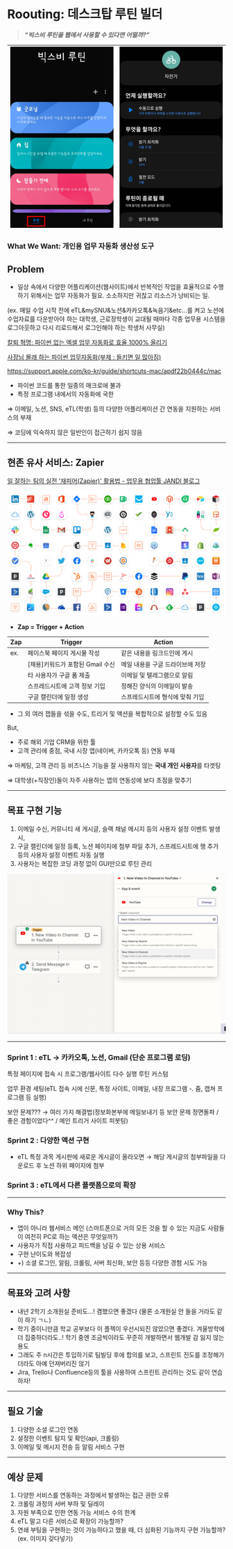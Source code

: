 # Roouting: 데스크탑 루틴 빌더

> **_“빅스비 루틴을 웹에서 사용할 수 있다면 어떨까?”_**

| ![Untitled (1).png](./assets/bixby.png) | ![Untitled.png](./assets/bixby2.png) |
| --------------------------------------- | ------------------------------------ |

### What We **Want: 개인용 업무 자동화 생산성 도구**

## Problem

- 일상 속에서 다양한 어플리케이션(웹사이트)에서 반복적인 작업을 효율적으로 수행하기 위해서는 업무 자동화가 필요. 소소하지만 귀찮고 리소스가 낭비되는 일.

(ex. 매일 수업 시작 전에 eTL&mySNU&노션&카카오톡&녹음기&etc…를 켜고 노션에 수업자료를 다운받아야 하는 대학생, 근로장학생이 교대될 때마다 각종 업무용 시스템을 로그아웃하고 다시 리로드해서 로그인해야 하는 학생처 사무실)

[칼퇴 혁명: 파이썬 없는 엑셀 업무 자동화로 효율 1000% 올리기](https://www.udemy.com/course/maso-ds-excel-onc41/?utm_source=adwords&utm_medium=udemyads&utm_campaign=Webindex_Catchall_la.KR_cc.KR&utm_term=_._ag_154831691911_._ad_667917181863_._kw__._de_c_._dm__._pl__._ti_dsa-1456167871416_._li_1009871_._pd__._&matchtype=&gad=1)

[사장님 몰래 하는 파이썬 업무자동화(부제 : 들키면 일 많아짐)](https://wikidocs.net/book/6353)

https://support.apple.com/ko-kr/guide/shortcuts-mac/apdf22b0444c/mac

- 파이썬 코드를 통한 일종의 매크로에 불과
- 특정 프로그램 내에서의 자동화에 국한

⇒ 이메일, 노션, SNS, eTL(학생) 등의 다양한 어플리케이션 간 연동을 지원하는 서비스의 부재

⇒ 코딩에 익숙하지 않은 일반인이 접근하기 쉽지 않음

---

## 현존 유사 서비스: Zapier

[일 잘하는 팀의 실전 '재피어(Zapier)' 활용법 - 업무용 협업툴 JANDI 블로그](https://blog.jandi.com/ko/2022/06/30/how-to-zapier-like-a-pro/)

![Untitled](./assets/zapier.png)

- **Zap = Trigger + Action**

| Zap | Trigger                          | Action                           |
| --- | -------------------------------- | -------------------------------- |
| ex. | 페이스북 페이지 게시물 작성      | 같은 내용을 링크드인에 게시      |
|     | [채용]키워드가 포함된 Gmail 수신 | 메일 내용을 구글 드라이브에 저장 |
|     | 타 사용자가 구글 폼 제출         | 이메일 및 텔레그램으로 알림      |
|     | 스프레드시트에 고객 정보 기입    | 정해진 양식의 이메일이 발송      |
|     | 구글 캘린더에 일정 생성          | 스프레드시트에 형식에 맞춰 기입  |

- 그 외 여러 잽들을 섞을 수도, 트리거 및 액션을 복합적으로 설정할 수도 있음

But,

- 주로 해외 기업 CRM을 위한 툴
- 고객 관리에 중점, 국내 시장 앱(네이버, 카카오톡 등) 연동 부재

⇒ 마케팅, 고객 관리 등 비즈니스 기능을 잘 사용하지 않는 **국내 개인 사용자**를 타겟팅

⇒ 대학생(+직장인)들이 자주 사용하는 앱의 연동성에 보다 초점을 맞추기

---

## 목표 구현 기능

1. 이메일 수신, 커뮤니티 새 게시글, 슬랙 채널 메시지 등의 사용자 설정 이벤트 발생 시,
2. 구글 캘린더에 일정 등록, 노션 페이지에 첨부 파일 추가, 스프레드시트에 행 추가 등의 사용자 설정 이벤트 자동 실행
3. 사용자는 복잡한 코딩 과정 없이 GUI만으로 루틴 관리

![Untitled](./assets/zapierexample.png)

---

### Sprint 1 : eTL → 카카오톡, 노션, Gmail (단순 프로그램 로딩)

특정 페이지에 접속 시 프로그램/웹사이트 다수 실행 루틴 커스텀

업무 환경 세팅(eTL 접속 시에 신문, 특정 사이트, 이메일, 내장 프로그램 -. 줌, 캡쳐 프로그램 등 실행)

보안 문제??? → 여러 가지 해결법(정보화본부에 메일보내기 등 보안 문제 정면돌파 / 좋은 경험이었다^^ / 메인 트리거 사이트 피봇팅)

### Sprint 2 : 다양한 액션 구현

- eTL 특정 과목 게시판에 새로운 게시글이 올라오면 → 해당 게시글의 첨부파일을 다운로드 후 노션 하위 페이지에 첨부

### Sprint 3 : eTL에서 다른 플랫폼으로의 확장

---

### Why This?

- 앱이 아니라 웹서비스 메인 (스마트폰으로 거의 모든 것을 할 수 있는 지금도 사람들이 여전히 PC로 하는 액션은 무엇일까?)
- 사용자가 직접 사용하고 피드백을 남길 수 있는 상용 서비스
- 구현 난이도와 복잡성
- +) 소셜 로그인, 알림, 크롤링, 서버 최신화, 보안 등등 다양한 경험 시도 가능

---

## 목표와 고려 사항

- 내년 2학기 소개원실 준비도…! 겸했으면 좋겠다 (물론 소개원실 안 들을 거라도 같이 하기 ㄱㄴ)
- 학기 중이니만큼 학교 공부보다 이 플젝이 우선시되진 않았으면 좋겠다. 겨울방학에 더 집중하더라도..! 학기 중엔 조금씩이라도 꾸준히 개발하면서 웹개발 감 잃지 않는 용도
- 그래도 주 n시간은 투입하기로 팀빌딩 후에 합의를 보고, 스프린트 진도를 조정해가더라도 아예 던져버리진 않기
- Jira, Trello나 Confluence등의 툴을 사용하여 스프린트 관리하는 것도 같이 연습하자!

---

## 필요 기술

1. 다양한 소셜 로그인 연동
2. 설정한 이벤트 탐지 및 확인(api, 크롤링)
3. 이메일 및 메시지 전송 등 알림 서비스 구현

---

## 예상 문제

1. 다양한 서비스를 연동하는 과정에서 발생하는 접근 권한 오류
2. 크롤링 과정의 서버 부하 및 딜레이
3. 자원 부족으로 인한 연동 가능 서비스 수의 한계
4. eTL 말고 다른 서비스로 확장이 가능할까?
5. 연쇄 부팅을 구현하는 것이 가능하다고 했을 때, 더 심화된 기능까지 구현 가능할까? (ex. 이미지 갖다넣기)

